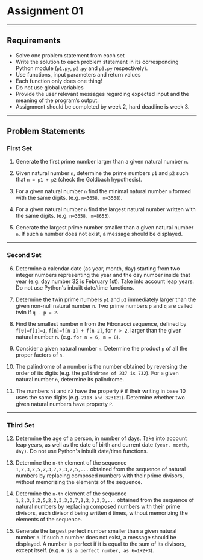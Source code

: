 # Assignment 01
---
## Requirements
- Solve one problem statement from each set
- Write the solution to each problem statement in its corresponding Python module (`p1.py`, `p2.py` and `p3.py` respectively).
- Use functions, input parameters and return values
- Each function only does one thing!
- Do not use global variables
- Provide the user relevant messages regarding expected input and the meaning of the program’s output.
- Assignment should be completed by week 2, hard deadline is week 3.
---
## Problem Statements
### First Set
1. Generate the first prime number larger than a given natural number `n`.

2. Given natural number `n`, determine the prime numbers `p1` and `p2` such that `n = p1 + p2` (check the Goldbach hypothesis).

3. For a given natural number `n` find the minimal natural number `m` formed with the same digits. (e.g. `n=3658, m=3568`).

4. For a given natural number `n` find the largest natural number written with the same digits. (e.g. `n=3658, m=8653`).

5. Generate the largest prime number smaller than a given natural number `n`. If such a number does not exist, a message should be displayed.
---
### Second Set
6. Determine a calendar date (as year, month, day) starting from two integer numbers representing the year and the day number inside that year (e.g. day number 32 is February 1st). Take into account leap years. Do not use Python's inbuilt date/time functions.

7. Determine the twin prime numbers `p1` and `p2` immediately larger than the given non-null natural number `n`. Two prime numbers `p` and `q` are called twin if `q - p = 2`.

8. Find the smallest number `m` from the Fibonacci sequence, defined by `f[0]=f[1]=1`, `f[n]=f[n-1] + f[n-2]`, for `n > 2`, larger than the given natural number `n`. (e.g. `for n = 6, m = 8`).

9. Consider a given natural number `n`. Determine the product `p` of all the proper factors of `n`.

10. The palindrome of a number is the number obtained by reversing the order of its digits (e.g. the `palindrome of 237 is 732`). For a given natural number `n`, determine its palindrome.

11. The numbers `n1` and `n2` have the property `P` if their writing in base 10 uses the same digits (e.g. `2113 and 323121`). Determine whether two given natural numbers have property `P`.
---
### Third Set
12. Determine the age of a person, in number of days. Take into account leap years, as well as the date of birth and current date `(year, month, day)`. Do not use Python's inbuilt date/time functions.

13. Determine the `n-th`  element of the sequence `1,2,3,2,5,2,3,7,2,3,2,5,...` obtained from the sequence of natural numbers by replacing composed numbers with their prime divisors, without memorizing the elements of the sequence.

14. Determine the `n-th` element of the sequence `1,2,3,2,2,5,2,2,3,3,3,7,2,2,3,3,3,...` obtained from the sequence of natural numbers by replacing composed numbers with their prime divisors, each divisor `d` being written `d` times, without memorizing the elements of the sequence.

15. Generate the largest perfect number smaller than a given natural number `n`. If such a number does not exist, a message should be displayed. A number is perfect if it is equal to the sum of its divisors, except itself. (e.g.  `6 is a perfect number, as 6=1+2+3`).
